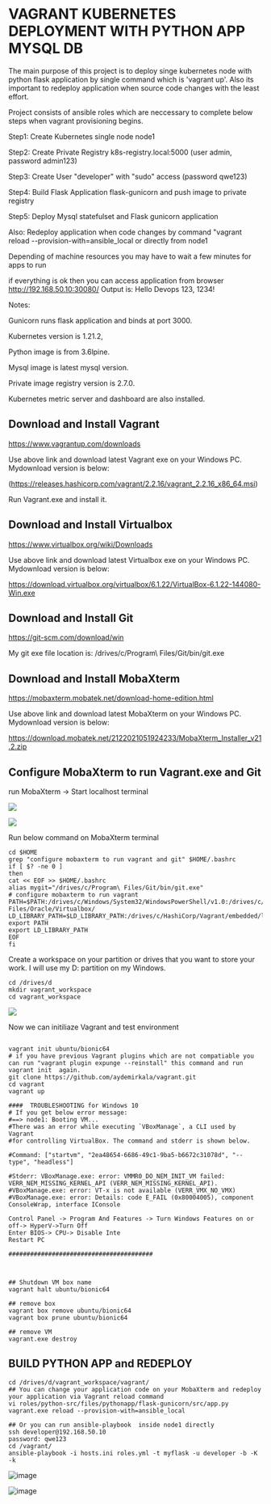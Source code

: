 # VAGRANT KUBERNETES DEPLOYMENT WITH PYTHON APP MYSQL DB

The main purpose of this project is to deploy singe kubernetes node with python flask application by single command which is 'vagrant up'. Also its important to redeploy application when source code changes with the least effort. 

Project consists of ansible roles which are neccessary to complete below steps when vagrant provisioning begins.

Step1: Create Kubernetes single node node1 

Step2: Create Private Registry k8s-registry.local:5000  (user admin, password admin123)

Step3: Create User "developer" with "sudo" access (password qwe123)

Step4: Build Flask Application flask-gunicorn and push image to private registry

Step5: Deploy Mysql statefulset and Flask gunicorn application

Also: Redeploy application when code changes by command "vagrant reload --provision-with=ansible_local or directly from node1

Depending of machine resources you may have to wait a few minutes for apps to run

if everything is ok then you can access application from browser http://192.168.50.10:30080/ 
Output is: Hello Devops 123, 1234!

Notes:

Gunicorn runs flask application and binds at port 3000. 

Kubernetes version is 1.21.2, 

Python image is from 3.6lpine. 

Mysql image is latest mysql version. 

Private image registry version is 2.7.0. 

Kubernetes metric server and dashboard are also installed.    


## Download and Install Vagrant

https://www.vagrantup.com/downloads 

Use above link and download latest Vagrant exe on your Windows PC. Mydownload version is below:

(https://releases.hashicorp.com/vagrant/2.2.16/vagrant_2.2.16_x86_64.msi)


Run Vagrant.exe and install it.

## Download and Install Virtualbox

https://www.virtualbox.org/wiki/Downloads

Use above link and download latest Virtualbox exe on your Windows PC. Mydownload version is below:

https://download.virtualbox.org/virtualbox/6.1.22/VirtualBox-6.1.22-144080-Win.exe

## Download and Install Git

https://git-scm.com/download/win

My git exe file location is: /drives/c/Program\ Files/Git/bin/git.exe


## Download and Install MobaXterm

https://mobaxterm.mobatek.net/download-home-edition.html

Use above link and download latest MobaXterm on your Windows PC. Mydownload version is below:

https://download.mobatek.net/2122021051924233/MobaXterm_Installer_v21.2.zip



## Configure MobaXterm to run Vagrant.exe and Git

run MobaXterm -> Start localhost terminal

![](https://i.imgur.com/ghuOsyd.png)

![](https://i.imgur.com/S8263ye.png)



Run below command on MobaXterm terminal

```
cd $HOME
grep "configure mobaxterm to run vagrant and git" $HOME/.bashrc
if [ $? -ne 0 ]
then
cat << EOF >> $HOME/.bashrc
alias mygit="/drives/c/Program\ Files/Git/bin/git.exe"
# configure mobaxterm to run vagrant
PATH=$PATH:/drives/c/Windows/System32/WindowsPowerShell/v1.0:/drives/c/HashiCorp/Vagrant/bin:/drives/c/HashiCorp/Vagrant/embedded/bin:/drives/c/Program\ Files/Oracle/Virtualbox/
LD_LIBRARY_PATH=$LD_LIBRARY_PATH:/drives/c/HashiCorp/Vagrant/embedded/lib
export PATH 
export LD_LIBRARY_PATH
EOF
fi

```

Create a workspace on your partition or drives that you want to store your work. I will use my D: partition on my Windows.
```
cd /drives/d
mkdir vagrant_workspace
cd vagrant_workspace
```
![](https://i.imgur.com/fE34Qem.png)


Now we can initiliaze Vagrant and test environment
```

vagrant init ubuntu/bionic64
# if you have previous Vagrant plugins which are not compatiable you can run "vagrant plugin expunge --reinstall" this command and run vagrant init  again.
git clone https://github.com/aydemirkala/vagrant.git
cd vagrant
vagrant up

####  TROUBLESHOOTING for Windows 10
# If you get below error message:
#==> node1: Booting VM...
#There was an error while executing `VBoxManage`, a CLI used by Vagrant
#for controlling VirtualBox. The command and stderr is shown below.

#Command: ["startvm", "2ea48654-6686-49c1-9ba5-b6672c31078d", "--type", "headless"]

#Stderr: VBoxManage.exe: error: VMMR0_DO_NEM_INIT_VM failed: VERR_NEM_MISSING_KERNEL_API (VERR_NEM_MISSING_KERNEL_API).
#VBoxManage.exe: error: VT-x is not available (VERR_VMX_NO_VMX)
#VBoxManage.exe: error: Details: code E_FAIL (0x80004005), component ConsoleWrap, interface IConsole

Control Panel -> Program And Features -> Turn Windows Features on or off-> HyperV->Turn Off
Enter BIOS-> CPU-> Disable Inte
Restart PC

########################################



## Shutdown VM box name
vagrant halt ubuntu/bionic64

## remove box
vagrant box remove ubuntu/bionic64
vagrant box prune ubuntu/bionic64

## remove VM
vagrant.exe destroy

```

## BUILD PYTHON APP and REDEPLOY
```
cd /drives/d/vagrant_workspace/vagrant/
## You can change your application code on your MobaXterm and redeploy your application via Vagrant reload command
vi roles/python-src/files/pythonapp/flask-gunicorn/src/app.py
vagrant.exe reload --provision-with=ansible_local

## Or you can run ansible-playbook  inside node1 directly
ssh developer@192.168.50.10
password: qwe123
cd /vagrant/
ansible-playbook -i hosts.ini roles.yml -t myflask -u developer -b -K -k 
```
![image](https://user-images.githubusercontent.com/59725025/124396623-4c59c200-dd13-11eb-8ce0-10ae1bacd758.png)

![image](https://user-images.githubusercontent.com/59725025/124396645-6abfbd80-dd13-11eb-974f-ba60a41bd33e.png)

